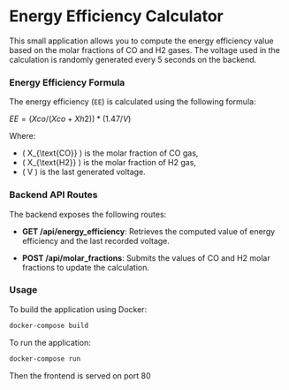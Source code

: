 # Energy Efficiency Calculator

This small application allows you to compute the energy efficiency value based on the molar fractions of CO and H2 gases. The voltage used in the calculation is randomly generated every 5 seconds on the backend.

### Energy Efficiency Formula

The energy efficiency (`EE`) is calculated using the following formula:

$EE=(Xco/(Xco+Xh2)) * (1.47/V)$

Where:
- \( X_{\text{CO}} \) is the molar fraction of CO gas,
- \( X_{\text{H2}} \) is the molar fraction of H2 gas,
- \( V \) is the last generated voltage.

### Backend API Routes

The backend exposes the following routes:

- **GET /api/energy_efficiency**: Retrieves the computed value of energy efficiency and the last recorded voltage.

- **POST /api/molar_fractions**: Submits the values of CO and H2 molar fractions to update the calculation.

### Usage

To build the application using Docker:

```bash
docker-compose build
```

To run the application:

```bash
docker-compose run
```

Then the frontend is served on port 80